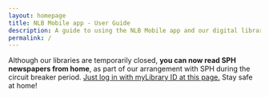 ```yaml
---
layout: homepage
title: NLB Mobile app - User Guide
description: A guide to using the NLB Mobile app and our digital library
permalink: /
---
```

<!--add notification-->
Although our libraries are temporarily closed, <b>you can now read SPH newspapers from home</b>, as part of our arrangement with SPH during the circuit breaker period. <a href="http://eresources.nlb.gov.sg/main/sphnewspapers" target="_blank">Just log in with myLibrary ID at this page.</a> Stay safe at home!
